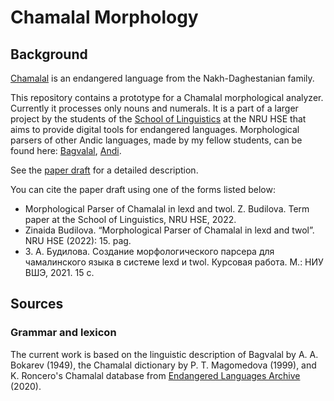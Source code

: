 # Chamalal Morphology

## Background

[Chamalal](https://en.wikipedia.org/wiki/Chamalal_language) is an endangered language from the Nakh-Daghestanian family.

This repository contains a prototype for a Chamalal morphological analyzer. Currently it processes only nouns and numerals. It is a part of a larger project by the students of the [School of Linguistics](https://ling.hse.ru/en/) at the NRU HSE that aims to provide digital tools for endangered languages. Morphological parsers of other Andic languages, made by my fellow students, can be found here: [Bagvalal](https://github.com/ruthenian8/bagvalal), [Andi](https://github.com/vbunt/andi).

See the [paper draft](https://docs.google.com/document/d/1oQKKgEkboV1iwz5JSTlEVnWqbks_P9DY/edit?usp=sharing&ouid=110982364005259700335&rtpof=true&sd=true) for a detailed description.

You can cite the paper draft using one of the forms listed below:

* Morphological Parser of Chamalal in lexd and twol. Z. Budilova. Term paper at the School of Linguistics, NRU HSE, 2022.
* Zinaida Budilova. “Morphological Parser of Chamalal in lexd and twol”. NRU HSE (2022): 15. pag.
* З. А. Будилова. Создание морфологического парсера для чамалинского языка в системе lexd и twol. Курсовая работа. М.: НИУ ВШЭ, 2021. 15 с.

## Sources

### Grammar and lexicon

The current work is based on the linguistic description of Bagvalal by A. A. Bokarev (1949), the Chamalal dictionary by P. T. Magomedova (1999), and K. Roncero's Chamalal database from [Endangered Languages Archive](https://www.elararchive.org/uncategorized/SO_c77e6dce-1681-4ef5-8827-e6c3a126cc42/) (2020).

